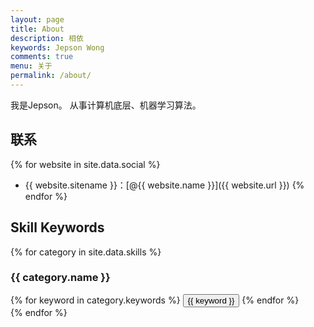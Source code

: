 ```yaml
---
layout: page
title: About
description: 相依
keywords: Jepson Wong
comments: true
menu: 关于
permalink: /about/
---
```


我是Jepson。
从事计算机底层、机器学习算法。

## 联系

{% for website in site.data.social %}
* {{ website.sitename }}：[@{{ website.name }}]({{ website.url }})
{% endfor %}

## Skill Keywords

{% for category in site.data.skills %}
### {{ category.name }}
<div class="btn-inline">
{% for keyword in category.keywords %}
<button class="btn btn-outline" type="button">{{ keyword }}</button>
{% endfor %}
</div>
{% endfor %}
